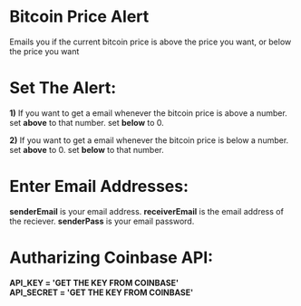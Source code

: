 # Bitcoin Price Alert
Emails you if the current bitcoin price is above the price you want, or below the price you want

# Set The Alert:
**1)** If you want to get a email whenever the bitcoin price is above a number.
set **above** to that number.
set **below** to 0.

**2)** If you want to get a email whenever the bitcoin price is below a number.
set **above** to 0.
set **below** to that number.

# Enter Email Addresses:
**senderEmail** is your email address. 
**receiverEmail** is the email address of the reciever.
**senderPass**  is your email password.  

# Autharizing Coinbase API:
**API_KEY = 'GET THE KEY FROM COINBASE'**	 
**API_SECRET = 'GET THE KEY FROM COINBASE'**
